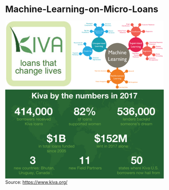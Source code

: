 # Machine-Learning-on-Micro-Loans
![KivaML](Images/Picture1.png)
![KivaML](Images/Picture2.png)
Source: https://www.kiva.org/



